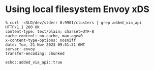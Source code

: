 # Using local filesystem Envoy xDS

```command
% curl -sSLD/dev/stderr 0:9901/clusters | grep added_via_api
HTTP/1.1 200 OK
content-type: text/plain; charset=UTF-8
cache-control: no-cache, max-age=0
x-content-type-options: nosniff
date: Tue, 21 Nov 2023 09:51:31 GMT
server: envoy
transfer-encoding: chunked

echo::added_via_api::true
```
